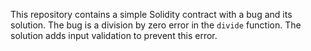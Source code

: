 This repository contains a simple Solidity contract with a bug and its solution. The bug is a division by zero error in the `divide` function. The solution adds input validation to prevent this error.